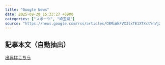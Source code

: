 ```yaml
---
title: "Google News"
date: 2025-09-28 15:33:27 +0900
categories: ["スポーツ", "埼玉県"]
source: "https://news.google.com/rss/articles/CBMiWkFVX3lxTE1XTXctYnVjZmltbUxEQ1VJaDFHek45OG9uM2M5M0k4VlRxT3hEQ2o4enNsU0dDa1RobmwzMzRaNnA2ZEtuaWJwZzNpTXdtWW8tVHNrdktfdWJjQQ?oc=5"
---
```


## 記事本文（自動抽出）
<body class="y0K44d EA71Tc" id="readabilityBody"></body>

[出典はこちら](https://news.google.com/rss/articles/CBMiWkFVX3lxTE1XTXctYnVjZmltbUxEQ1VJaDFHek45OG9uM2M5M0k4VlRxT3hEQ2o4enNsU0dDa1RobmwzMzRaNnA2ZEtuaWJwZzNpTXdtWW8tVHNrdktfdWJjQQ?oc=5)
